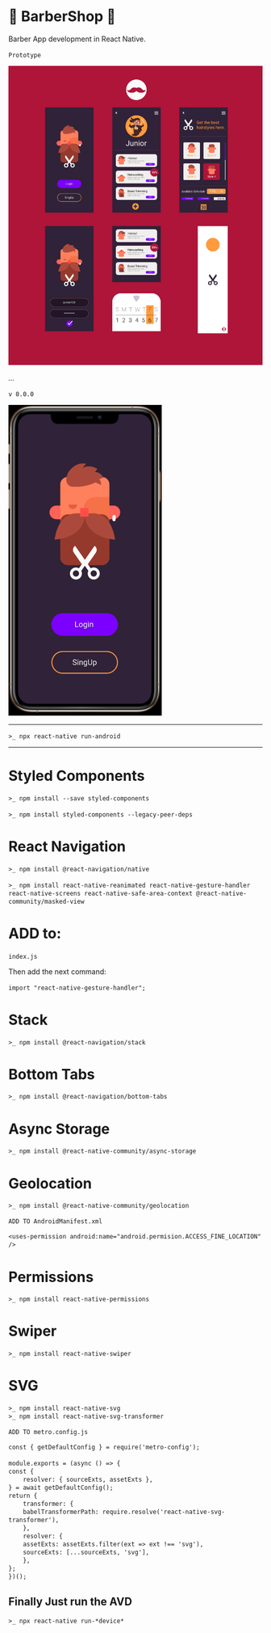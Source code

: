 # 💈 BarberShop 💈

Barber App development in React Native.

`Prototype`

![Image of App](/src/assets/img/screen-mkb.png)

*...*

`v 0.0.0`

![Image of App](/src/assets/img/screen-v0.PNG)

---

    >_ npx react-native run-android

---

# Styled Components 

    >_ npm install --save styled-components

    >_ npm install styled-components --legacy-peer-deps


# React Navigation

    >_ npm install @react-navigation/native
    
    >_ npm install react-native-reanimated react-native-gesture-handler react-native-screens react-native-safe-area-context @react-native-community/masked-view

# ADD to:

`index.js`
    
  Then add the next command:

`import "react-native-gesture-handler";`

# Stack

    >_ npm install @react-navigation/stack

# Bottom Tabs

    >_ npm install @react-navigation/bottom-tabs

# Async Storage

    >_ npm install @react-native-community/async-storage

# Geolocation

    >_ npm install @react-native-community/geolocation

`ADD TO AndroidManifest.xml`

    <uses-permission android:name="android.permision.ACCESS_FINE_LOCATION" />

# Permissions

    >_ npm install react-native-permissions

# Swiper

    >_ npm install react-native-swiper

# SVG

    >_ npm install react-native-svg
    >_ npm install react-native-svg-transformer

`ADD TO metro.config.js`

    const { getDefaultConfig } = require('metro-config');

    module.exports = (async () => {
    const {
        resolver: { sourceExts, assetExts },
    } = await getDefaultConfig();
    return {
        transformer: {
        babelTransformerPath: require.resolve('react-native-svg-transformer'),
        },
        resolver: {
        assetExts: assetExts.filter(ext => ext !== 'svg'),
        sourceExts: [...sourceExts, 'svg'],
        },
    };
    })();

## Finally  Just run the AVD

    >_ npx react-native run-*device*

